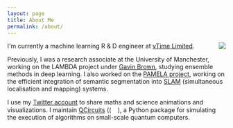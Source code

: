 ```yaml
---
layout: page
title: About Me
permalink: /about/
---
```


<img align="right" src={{site.baseurl}}/images/me4.jpg>

I'm currently a machine learning R & D engineer at [vTime Limited](https://vtime.net/).

Previously, I was a research associate at the University of Manchester, working on the LAMBDA project under [Gavin Brown](http://www.cs.man.ac.uk/~gbrown), studying ensemble methods in deep learning. I also worked on the [PAMELA project](http://apt.cs.manchester.ac.uk/projects/PAMELA), working on the efficient integration of semantic segmentation into [SLAM](http://en.wikipedia.org/wiki/Simultaneous_localization_and_mapping) (simultaneous localisation and mapping) systems.

I use my [Twitter account](https://twitter.com/AndrewM_Webb) to share maths and science animations and visualizations.
I maintain [QCircuits]({{site.baseurl}}/qcircuits/index.html) ((<a href="https://github.com/grey-area/qcircuits" target="_blank"><img src={{site.baseurl}}/images/github.png style="border:0;" height="15" width="15"></a>), a Python package for simulating the execution of algorithms on small-scale quantum computers.



